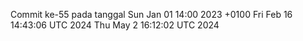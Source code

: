 Commit ke-55 pada tanggal Sun Jan 01 14:00 2023 +0100
Fri Feb 16 14:43:06 UTC 2024
Thu May  2 16:12:02 UTC 2024
